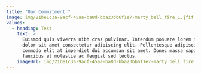 ```yaml
---
title: "Our Commitment "
image: img/21be1c3a-9acf-45aa-ba8d-bba23bb6f1e7-marty_bell_fire_1.jfif
values:
  - heading: Test
    text: >
      Euismod quis viverra nibh cras pulvinar. Interdum posuere lorem ipsum
      dolor sit amet consectetur adipiscing elit. Pellentesque adipiscing
      commodo elit at imperdiet dui accumsan sit amet. Donec massa sapien
      faucibus et molestie ac feugiat sed lectus.
    imageUrl: img/21be1c3a-9acf-45aa-ba8d-bba23bb6f1e7-marty_bell_fire_1.jfif
---
```

